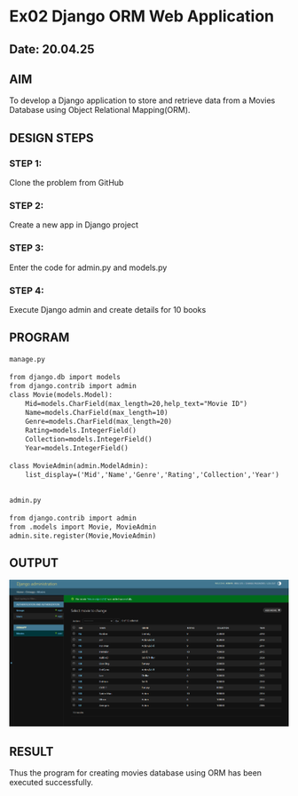 # Ex02 Django ORM Web Application
## Date: 20.04.25

## AIM
To develop a Django application to store and retrieve data from a Movies Database using Object Relational Mapping(ORM).


## DESIGN STEPS

### STEP 1:
Clone the problem from GitHub

### STEP 2:
Create a new app in Django project

### STEP 3:
Enter the code for admin.py and models.py

### STEP 4:
Execute Django admin and create details for 10 books

## PROGRAM
```
manage.py

from django.db import models
from django.contrib import admin
class Movie(models.Model):
    Mid=models.CharField(max_length=20,help_text="Movie ID")
    Name=models.CharField(max_length=10)
    Genre=models.CharField(max_length=20)
    Rating=models.IntegerField()
    Collection=models.IntegerField()
    Year=models.IntegerField()
    
class MovieAdmin(admin.ModelAdmin):
    list_display=('Mid','Name','Genre','Rating','Collection','Year')
    
``` 

```
admin.py

from django.contrib import admin
from .models import Movie, MovieAdmin
admin.site.register(Movie,MovieAdmin)
```


## OUTPUT

![alt text](<Screenshot 2025-05-11 191444.png>)


## RESULT
Thus the program for creating movies database using ORM has been executed successfully.
